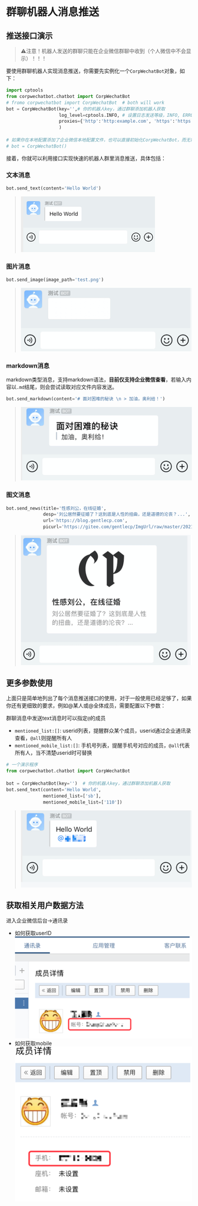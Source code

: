 # 群聊机器人消息推送

## 推送接口演示
> ⚠️注意！机器人发送的群聊只能在企业微信群聊中收到（个人微信中不会显示）！！！

要使用群聊机器人实现消息推送，你需要先实例化一个`CorpWechatBot`对象，如下：
```python
import cptools
from corpwechatbot.chatbot import CorpWechatBot
# fromo corpwechatbot import CorpWechatBot  # both will work
bot = CorpWechatBot(key='',# 你的机器人key，通过群聊添加机器人获取
                    log_level=cptools.INFO, # 设置日志发送等级，INFO, ERROR, WARNING, CRITICAL,可选
                    proxies={'http':'http:example.com', 'https':'https:example.com'}  # 设置代理，可选
                    )  

# 如果你在本地配置添加了企业微信本地配置文件，也可以直接初始化CorpWechatBot，而无需再显式传入密钥参数
# bot = CorpWechatBot()
```
接着，你就可以利用接口实现快速的机器人群里消息推送，具体包括：
### 文本消息

```python
bot.send_text(content='Hello World')
```
> ![](../img/bot.png)

### 图片消息

```python
bot.send_image(image_path='test.png')
```
> ![img_8.png](../img/bot_image.png)

### markdown消息
markdown类型消息，支持markdown语法，**目前仅支持企业微信查看**，若输入内容以`.md`结尾，则会尝试读取对应文件内容发送。

```python
bot.send_markdown(content='# 面对困难的秘诀 \n > 加油，奥利给！')
```
> ![img_9.png](../img/bot_markdown.png)

### 图文消息

```python
bot.send_news(title='性感刘公，在线征婚',
              desp='刘公居然要征婚了？这到底是人性的扭曲，还是道德的沦丧？...',
              url='https://blog.gentlecp.com',
              picurl='https://gitee.com/gentlecp/ImgUrl/raw/master/20210313141425.jpg')
```
> ![img_10.png](../img/bot_news.png)


## 更多参数使用

上面只是简单地列出了每个消息推送接口的使用，对于一般使用已经足够了，如果你还有更细致的要求，例如@某人或@全体成员，需要配置以下参数：

群聊消息中发送text消息时可以指定`@`的成员

- `mentioned_list:[]`: userid列表，提醒群众某个成员，userid通过企业通讯录查看，`@all`则提醒所有人
- `mentioned_mobile_list:[]`: 手机号列表，提醒手机号对应的成员，`@all`代表所有人，当不清楚userid时可替换

```python
# 一个演示程序
from corpwechatbot.chatbot import CorpWechatBot

bot = CorpWechatBot(key='')  # 你的机器人key，通过群聊添加机器人获取
bot.send_text(content='Hello World',
              mentioned_list=['sb'],
              mentioned_mobile_list=['110'])

```
> ![img_11.png](../img/bot_at.png)

## 获取相关用户数据方法

进入企业微信后台->通讯录

- 如何获取userID   
![](../img/get_userid.png)
- 如何获取mobile  
![img_15.png](../img/get_mobile.png)